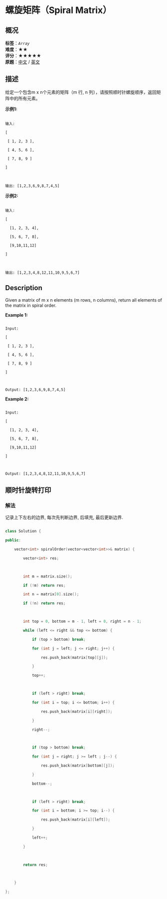# 螺旋矩阵（Spiral Matrix）
## 概况
**标签**：*`Array`*<br>
**难度**：★★<br>
**评分**：★★★★★<br>
**原题**：[中文](https://leetcode-cn.com/problems/spiral-matrix) / [英文](https://leetcode.com/problems/spiral-matrix)
## 描述

给定一个包含m x n个元素的矩阵（m 行, n 列），请按照顺时针螺旋顺序，返回矩阵中的所有元素。



**示例1:**

```

输入:

[

 [ 1, 2, 3 ],

 [ 4, 5, 6 ],

 [ 7, 8, 9 ]

]



输出: [1,2,3,6,9,8,7,4,5]

```





**示例2:**

```

输入:

[

  [1, 2, 3, 4],

  [5, 6, 7, 8],

  [9,10,11,12]

]



输出: [1,2,3,4,8,12,11,10,9,5,6,7]

```



## Description

Given a matrix of m x n elements (m rows, n columns), return all elements of the matrix in spiral order.



**Example 1:**

```

Input:

[

 [ 1, 2, 3 ],

 [ 4, 5, 6 ],

 [ 7, 8, 9 ]

]



Output: [1,2,3,6,9,8,7,4,5]

```





**Example 2:**

```

Input:

[

  [1, 2, 3, 4],

  [5, 6, 7, 8],

  [9,10,11,12]

]



Output: [1,2,3,4,8,12,11,10,9,5,6,7]

```





## 顺时针旋转打印

### 解法

记录上下左右的边界, 每次先判断边界, 后填充, 最后更新边界.

```c++

class Solution {

public:

    vector<int> spiralOrder(vector<vector<int>>& matrix) {

        vector<int> res;

        

        int m = matrix.size();

        if (!m) return res;

        int n = matrix[0].size();

        if (!n) return res;

        

        int top = 0, bottom = m - 1, left = 0, right = n - 1;

        while (left <= right && top <= bottom) {

            if (top > bottom) break;

            for (int j = left; j <= right; j++) {

                res.push_back(matrix[top][j]);

            }

            top++;

            

            if (left > right) break;

            for (int i = top; i <= bottom; i++) {

                res.push_back(matrix[i][right]);

            }

            right--;

            

            if (top > bottom) break;

            for (int j = right; j >= left ; j--) {

                res.push_back(matrix[bottom][j]);

            }

            bottom--;

            

            if (left > right) break;

            for (int i = bottom; i >= top; i--) {

                res.push_back(matrix[i][left]);

            }

            left++;

        }

        

        return res;

        

    }

};

```